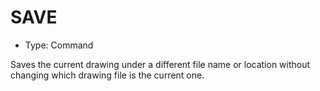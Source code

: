 # SAVE

- Type: Command

Saves the current drawing under a different file name or location without changing which drawing file is the current one.
